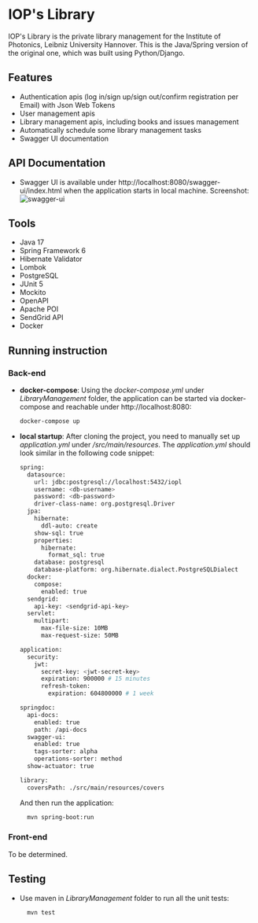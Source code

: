 # IOP's Library

IOP's Library is the private library management for the Institute of Photonics, Leibniz University Hannover. This is the Java/Spring version of the original one, which was built using Python/Django.

## Features
- Authentication apis (log in/sign up/sign out/confirm registration per Email) with Json Web Tokens 
- User management apis
- Library management apis, including books and issues management
- Automatically schedule some library management tasks
- Swagger UI documentation

## API Documentation
- Swagger UI is available under http://localhost:8080/swagger-ui/index.html when the application starts in local machine. Screenshot:
  ![swagger-ui](https://i.imgur.com/lLqa3En.png)

## Tools
- Java 17
- Spring Framework 6
- Hibernate Validator
- Lombok
- PostgreSQL
- JUnit 5
- Mockito
- OpenAPI
- Apache POI
- SendGrid API
- Docker

## Running instruction

### Back-end
- **docker-compose**: Using the <em>docker-compose.yml</em> under <em>LibraryManagement</em> folder, the application can be started via docker-compose and reachable under http://localhost:8080:
  ```bash
  docker-compose up
  ```
- **local startup**: After cloning the project, you need to manually set up <em>application.yml</em> under <em>/src/main/resources</em>. 
The <em>application.yml</em> should look similar in the following code snippet:
  ```bash
  spring:
    datasource:
      url: jdbc:postgresql://localhost:5432/iopl
      username: <db-username>
      password: <db-password>
      driver-class-name: org.postgresql.Driver
    jpa:
      hibernate:
        ddl-auto: create
      show-sql: true
      properties:
        hibernate:
          format_sql: true
      database: postgresql
      database-platform: org.hibernate.dialect.PostgreSQLDialect
    docker:
      compose:
        enabled: true
    sendgrid:
      api-key: <sendgrid-api-key>
    servlet:
      multipart:
        max-file-size: 10MB
        max-request-size: 50MB

  application:
    security:
      jwt:
        secret-key: <jwt-secret-key>
        expiration: 900000 # 15 minutes
        refresh-token:
          expiration: 604800000 # 1 week

  springdoc:
    api-docs:
      enabled: true
      path: /api-docs
    swagger-ui:
      enabled: true
      tags-sorter: alpha
      operations-sorter: method
    show-actuator: true

  library:
    coversPath: ./src/main/resources/covers
  ```
  And then run the application:
  ```bash
    mvn spring-boot:run
  ```

### Front-end
To be determined. 

## Testing
- Use maven in <em>LibraryManagement</em> folder to run all the unit tests:
  ```
    mvn test
  ```